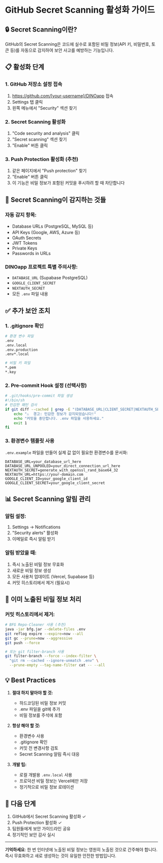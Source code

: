 # GitHub Secret Scanning 활성화 가이드

## 🔒 Secret Scanning이란?
GitHub의 Secret Scanning은 코드에 실수로 포함된 비밀 정보(API 키, 비밀번호, 토큰 등)를 자동으로 감지하여 보안 사고를 예방하는 기능입니다.

## 📋 활성화 단계

### 1. GitHub 저장소 설정 접속
1. https://github.com/[your-username]/DINOapp 접속
2. Settings 탭 클릭
3. 왼쪽 메뉴에서 "Security" 섹션 찾기

### 2. Secret Scanning 활성화
1. "Code security and analysis" 클릭
2. "Secret scanning" 섹션 찾기
3. "Enable" 버튼 클릭

### 3. Push Protection 활성화 (추천)
1. 같은 페이지에서 "Push protection" 찾기
2. "Enable" 버튼 클릭
3. 이 기능은 비밀 정보가 포함된 커밋을 푸시하려 할 때 차단합니다

## 🚨 Secret Scanning이 감지하는 것들

### 자동 감지 항목:
- Database URLs (PostgreSQL, MySQL 등)
- API Keys (Google, AWS, Azure 등)
- OAuth Secrets
- JWT Tokens
- Private Keys
- Passwords in URLs

### DINOapp 프로젝트 특별 주의사항:
- `DATABASE_URL` (Supabase PostgreSQL)
- `GOOGLE_CLIENT_SECRET`
- `NEXTAUTH_SECRET`
- 모든 `.env` 파일 내용

## ✅ 추가 보안 조치

### 1. .gitignore 확인
```bash
# 환경 변수 파일
.env
.env.local
.env.production
.env*.local

# 비밀 키 파일
*.pem
*.key
```

### 2. Pre-commit Hook 설정 (선택사항)
```bash
# .git/hooks/pre-commit 파일 생성
#!/bin/sh
# 민감한 패턴 검사
if git diff --cached | grep -E "(DATABASE_URL|CLIENT_SECRET|NEXTAUTH_SECRET)" > /dev/null; then
    echo "⚠️  경고: 민감한 정보가 감지되었습니다!"
    echo "커밋을 중단합니다. .env 파일을 사용하세요."
    exit 1
fi
```

### 3. 환경변수 템플릿 사용
`.env.example` 파일을 만들어 실제 값 없이 필요한 환경변수를 문서화:
```
DATABASE_URL=your_database_url_here
DATABASE_URL_UNPOOLED=your_direct_connection_url_here
NEXTAUTH_SECRET=generate_with_openssl_rand_base64_32
NEXTAUTH_URL=https://your-domain.com
GOOGLE_CLIENT_ID=your_google_client_id
GOOGLE_CLIENT_SECRET=your_google_client_secret
```

## 📊 Secret Scanning 알림 관리

### 알림 설정:
1. Settings → Notifications
2. "Security alerts" 활성화
3. 이메일로 즉시 알림 받기

### 알림 받았을 때:
1. 즉시 노출된 비밀 정보 무효화
2. 새로운 비밀 정보 생성
3. 모든 사용처 업데이트 (Vercel, Supabase 등)
4. 커밋 히스토리에서 제거 (필요시)

## 🔄 이미 노출된 비밀 정보 처리

### 커밋 히스토리에서 제거:
```bash
# BFG Repo-Cleaner 사용 (추천)
java -jar bfg.jar --delete-files .env
git reflog expire --expire=now --all
git gc --prune=now --aggressive
git push --force

# 또는 git filter-branch 사용
git filter-branch --force --index-filter \
  "git rm --cached --ignore-unmatch .env" \
  --prune-empty --tag-name-filter cat -- --all
```

## 💡 Best Practices

1. **절대 하지 말아야 할 것:**
   - 하드코딩된 비밀 정보 커밋
   - .env 파일을 git에 추가
   - 비밀 정보를 주석에 포함

2. **항상 해야 할 것:**
   - 환경변수 사용
   - .gitignore 확인
   - 커밋 전 변경사항 검토
   - Secret Scanning 알림 즉시 대응

3. **개발 팁:**
   - 로컬 개발용 `.env.local` 사용
   - 프로덕션 비밀 정보는 Vercel에만 저장
   - 정기적으로 비밀 정보 로테이션

## 🚀 다음 단계

1. GitHub에서 Secret Scanning 활성화 ✓
2. Push Protection 활성화 ✓
3. 팀원들에게 보안 가이드라인 공유
4. 정기적인 보안 감사 실시

---

**기억하세요**: 한 번 인터넷에 노출된 비밀 정보는 영원히 노출된 것으로 간주해야 합니다. 즉시 무효화하고 새로 생성하는 것이 유일한 안전한 방법입니다.